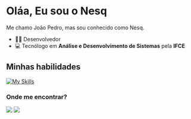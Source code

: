 # Oláa, Eu sou o Nesq
 
Me chamo João Pedro, mas sou conhecido como Nesq.
- 👨‍💻 Desenvolvedor
- 💻 Tecnólogo em **Análise e Desenvolvimento de Sistemas** pela **IFCE**

## Minhas habilidades
[![My Skills](https://skillicons.dev/icons?i=html,css,js,react,tailwindcss,nodejs,vite,mysql,git,notion,github,figma)](https://skillicons.dev)


### Onde me encontrar?
<a href="" target="_blank"><img src="https://img.shields.io/badge/LinkedIn-0077B5?style=for-the-badge&logo=linkedin&logoColor=white" target="_blank"></a> 
<a href="" target="_blank"><img src="https://img.shields.io/badge/Gmail-D14836?style=for-the-badge&logo=gmail&logoColor=white" target="_blank"></a> 
